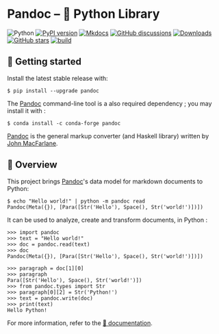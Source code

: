 
Pandoc – 🐍 Python Library
================================================================================

![Python](https://img.shields.io/pypi/pyversions/pandoc.svg)
[![PyPI version](https://img.shields.io/pypi/v/pandoc.svg)](https://pypi.python.org/pypi/pandoc)
[![Mkdocs](https://img.shields.io/badge/doc-mkdocs-845ed7.svg)](http://boisgera.github.io/pandoc)
[![GitHub discussions](https://img.shields.io/badge/discuss-online-845ef7)](https://github.com/boisgera/pandoc/discussions)
[![Downloads](https://pepy.tech/badge/pandoc)](https://pepy.tech/project/pandoc)
[![GitHub stars](https://img.shields.io/github/stars/boisgera/pandoc?style=flat)](https://github.com/boisgera/pandoc/stargazers)
[![build](https://github.com/boisgera/pandoc/actions/workflows/build.yml/badge.svg)](https://github.com/boisgera/pandoc/actions/workflows/build.yml)


🚀 Getting started
--------------------------------------------------------------------------------

Install the latest stable release with:

    $ pip install --upgrade pandoc

The [Pandoc] command-line tool is a also required dependency ;
you may install it with :

    $ conda install -c conda-forge pandoc


[Pandoc] is the general markup converter (and Haskell library) written by [John MacFarlane].

🌌 Overview 
--------------------------------------------------------------------------------

This project brings [Pandoc]'s data model for markdown documents to Python:

    $ echo "Hello world!" | python -m pandoc read 
    Pandoc(Meta({}), [Para([Str('Hello'), Space(), Str('world!')])])

It can be used to analyze, create and transform documents, in Python :

    >>> import pandoc
    >>> text = "Hello world!"
    >>> doc = pandoc.read(text)
    >>> doc
    Pandoc(Meta({}), [Para([Str('Hello'), Space(), Str('world!')])])

    >>> paragraph = doc[1][0]
    >>> paragraph
    Para([Str('Hello'), Space(), Str('world!')])
    >>> from pandoc.types import Str
    >>> paragraph[0][2] = Str('Python!')
    >>> text = pandoc.write(doc)
    >>> print(text)
    Hello Python!

For more information, refer to the  [📖 documentation](http://boisgera.github.io/pandoc).


[Pandoc]: http://pandoc.org/
[John MacFarlane]: http://johnmacfarlane.net/
[Haskell]: https://www.haskell.org/
[Python]: https://www.python.org/
[TPD]: https://hackage.haskell.org/package/pandoc-types-1.20/docs/Text-Pandoc-Definition.html
